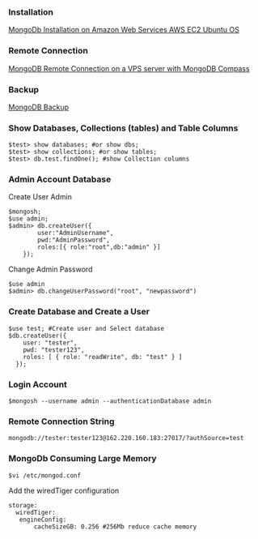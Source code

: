 ### Installation
[MongoDb Installation on Amazon Web Services AWS EC2 Ubuntu OS](https://medium.com/@johnmark_76235/mongodb-installation-on-amazon-web-services-ec2-ubuntu-os-060c8a6bf7d2)

### Remote Connection
[MongoDB Remote Connection on a VPS server with MongoDB Compass](https://medium.com/@johnmark_76235/mongodb-remote-connection-with-mongodb-compass-1af3d13a349a)

### Backup
[MongoDB Backup](https://medium.com/@johnmark_76235/mongodb-backup-70ae4961f274)

### Show Databases, Collections (tables) and Table Columns
```vim
$test> show databases; #or show dbs;
$test> show collections; #or show tables;
$test> db.test.findOne(); #show Collection columns
```
### Admin Account Database
Create User Admin
```vim
$mongosh;
$use admin;
$admin> db.createUser({
        user:"AdminUsername",
        pwd:"AdminPassword",
        roles:[{ role:"root",db:"admin" }]
    });
```
Change Admin Password
```vim
$use admin
$admin> db.changeUserPassword("root", "newpassword")
```
### Create Database and Create a User
```vim
$use test; #Create user and Select database
$db.createUser({
    user: "tester",
    pwd: "tester123",
    roles: [ { role: "readWrite", db: "test" } ]
  });
```
### Login Account
```vim
$mongosh --username admin --authenticationDatabase admin
```
### Remote Connection String
```vim
mongodb://tester:tester123@162.220.160.183:27017/?authSource=test
```
### MongoDb Consuming Large Memory
```vim
$vi /etc/mongod.conf
```
Add the wiredTiger configuration
```vim
storage:
  wiredTiger:
   engineConfig:
       cacheSizeGB: 0.256 #256Mb reduce cache memory
```
